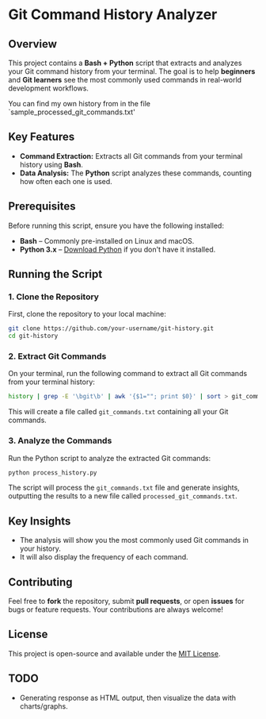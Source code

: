 # Git Command History Analyzer

## Overview

This project contains a **Bash + Python** script that extracts and analyzes your Git command history from your terminal. The goal is to help **beginners** and **Git learners** see the most commonly used commands in real-world development workflows.

You can find my own history from in the file `sample_processed_git_commands.txt'

## Key Features

- **Command Extraction:** Extracts all Git commands from your terminal history using **Bash**.
- **Data Analysis:** The **Python** script analyzes these commands, counting how often each one is used.

## Prerequisites

Before running this script, ensure you have the following installed:

- **Bash** – Commonly pre-installed on Linux and macOS.
- **Python 3.x** – [Download Python](https://www.python.org/downloads/) if you don't have it installed.

## Running the Script

### 1. Clone the Repository

   First, clone the repository to your local machine:

   ```bash
   git clone https://github.com/your-username/git-history.git
   cd git-history
   ```

### 2. Extract Git Commands

   On your terminal, run the following command to extract all Git commands from your terminal history:

   ```bash
   history | grep -E '\bgit\b' | awk '{$1=""; print $0}' | sort > git_commands.txt
   ```

   This will create a file called `git_commands.txt` containing all your Git commands.

### 3. Analyze the Commands

   Run the Python script to analyze the extracted Git commands:

   ```bash
   python process_history.py
   ```

   The script will process the `git_commands.txt` file and generate insights, outputting the results to a new file called `processed_git_commands.txt`.

## Key Insights

- The analysis will show you the most commonly used Git commands in your history.
- It will also display the frequency of each command.

## Contributing

Feel free to **fork** the repository, submit **pull requests**, or open **issues** for bugs or feature requests. Your contributions are always welcome!

## License

This project is open-source and available under the [MIT License](LICENSE).

## TODO
- Generating response as HTML output, then visualize the data with charts/graphs.
